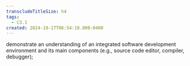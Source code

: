 ```yaml
---
transcludeTitleSize: h4
tags:
  - C3.1
created: 2024-10-17T06:54:18.000-0400
---
```

demonstrate an understanding of an integrated software development environment and its main components (e.g., source code editor, compiler, debugger);